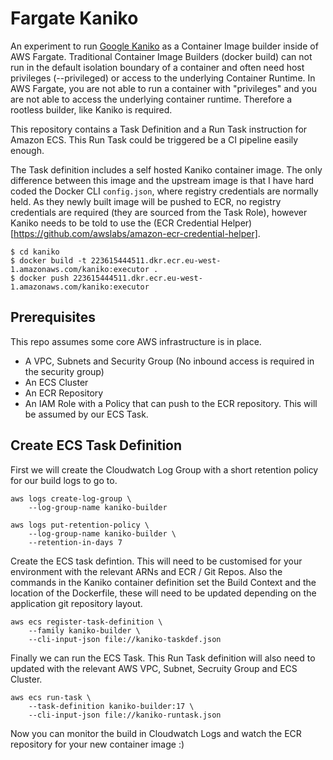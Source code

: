 # Fargate Kaniko

An experiment to run [Google
Kaniko](https://github.com/GoogleContainerTools/kaniko) as a Container Image
builder inside of AWS Fargate. Traditional Container Image Builders (docker
build) can not run in the default isolation boundary of a container and often
need host privileges (--privileged) or access to the underlying Container
Runtime. In AWS Fargate, you are not able to run a container with "privileges"
and you are not able to access the underlying container runtime. Therefore a
rootless builder, like Kaniko is required.

This repository contains a Task Definition and a Run Task instruction for Amazon
ECS. This Run Task could be triggered be a CI pipeline easily enough.

The Task definition includes a self hosted Kaniko container image. The only
difference between this image and the upstream image is that I have hard coded
the Docker CLI `config.json`, where registry credentials are normally held. As
they newly built image will be pushed to ECR, no registry credentials are
required (they are sourced from the Task Role), however Kaniko needs to be told
to use the (ECR Credential
Helper)[https://github.com/awslabs/amazon-ecr-credential-helper].

```
$ cd kaniko
$ docker build -t 223615444511.dkr.ecr.eu-west-1.amazonaws.com/kaniko:executor .
$ docker push 223615444511.dkr.ecr.eu-west-1.amazonaws.com/kaniko:executor
```

## Prerequisites

This repo assumes some core AWS infrastructure is in place.

- A VPC, Subnets and Security Group (No inbound access is required in the
  security group)
- An ECS Cluster
- An ECR Repository
- An IAM Role with a Policy that can push to the ECR repository. This will be
  assumed by our ECS Task.

## Create ECS Task Definition

First we will create the Cloudwatch Log Group with a short retention policy for
our build logs to go to.

```
aws logs create-log-group \
    --log-group-name kaniko-builder

aws logs put-retention-policy \
    --log-group-name kaniko-builder \
    --retention-in-days 7
```

Create the ECS task defintion. This will need to be customised for your
environment with the relevant ARNs and ECR / Git Repos. Also the commands in the
Kaniko container definition set the Build Context and the location of the
Dockerfile, these will need to be updated depending on the application git
repository layout.

```
aws ecs register-task-definition \
    --family kaniko-builder \
    --cli-input-json file://kaniko-taskdef.json
```

Finally we can run the ECS Task. This Run Task definition will also need to
updated with the relevant AWS VPC, Subnet, Secruity Group and ECS Cluster.

```
aws ecs run-task \
    --task-definition kaniko-builder:17 \
    --cli-input-json file://kaniko-runtask.json
```

Now you can monitor the build in Cloudwatch Logs and watch the ECR repository
for your new container image :)